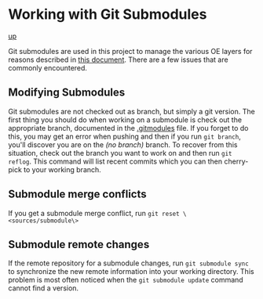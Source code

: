 # Working with Git Submodules

[up](README.md)

Git submodules are used in this project to manage the various OE layers for
reasons described in [this document](superproject-management.md). There are a
few issues that are commonly encountered.

## Modifying Submodules

Git submodules are not checked out as branch, but simply a git version. The
first thing you should do when working on a submodule is check out the
appropriate branch, documented in the [.gitmodules](../.gitmodules) file. If you
forget to do this, you may get an error when pushing and then if you run
`git branch`, you'll discover you are on the _(no branch)_ branch. To recover
from this situation, check out the branch you want to work on and then run
`git reflog`. This command will list recent commits which you can then
cherry-pick to your working branch.

## Submodule merge conflicts

If you get a submodule merge conflict, run `git reset \<sources/submodule\>`

## Submodule remote changes

If the remote repository for a submodule changes, run `git submodule sync` to
synchronize the new remote information into your working directory. This problem
is most often noticed when the `git submodule update` command cannot find a
version.
